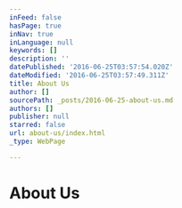 ```yaml
---
inFeed: false
hasPage: true
inNav: true
inLanguage: null
keywords: []
description: ''
datePublished: '2016-06-25T03:57:54.020Z'
dateModified: '2016-06-25T03:57:49.311Z'
title: About Us
author: []
sourcePath: _posts/2016-06-25-about-us.md
authors: []
publisher: null
starred: false
url: about-us/index.html
_type: WebPage

---
```

# About Us